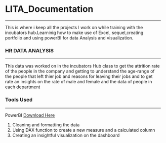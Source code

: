 # LITA_Documentation
---------------------
This is where i keep all the projects I work on while training with the incubators hub.Learninig how to make use of Excel, sequel,creating portfolio and using powerBI for data Analysis and visualization.
### HR DATA ANALYSIS
---------------------
This data was worked on in the incubators Hub class to get the attrition rate of the people in the company and getting to understand the age-range of the people that left thier job and reasons for leaving their jobs and to get rate an insights on the rate of male and female and the data of people in each department
### Tools Used
----------------
PowerBI [Download Here](https://www.microsoftpowerBI.COM)
1. Cleaning and formatting the data
2. Using DAX function to create a new measure and a calculated column
3. Creating an insightful visualization on the dashboard
   

